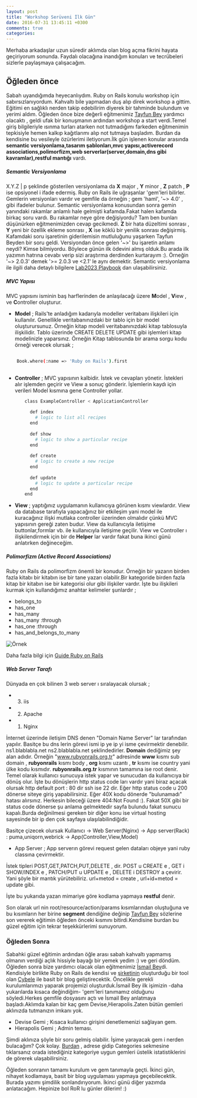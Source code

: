 ```yaml
---
layout: post
title: "Workshop Serüveni İlk Gün"
date: 2016-07-31 13:45:11 +0300
comments: true
categories: 
---
```

Merhaba arkadaşlar uzun süredir aklımda olan blog açma fikrini hayata geçiriyorum sonunda. Faydalı olacağına inandığım konuları ve tecrübeleri sizlerle paylaşmaya çalışacağım. 


## Öğleden önce

Sabah uyandığımda heyecanlıydım. Ruby on Rails konulu workshop için sabırsızlanıyordum. Kahvaltı bile yapmadan duş alıp direk workshop a gittim. Eğitimi en sağlıklı nerden takip edebilirim diyerek bir tahminde bulundum ve yerimi aldım. Öğleden önce bize değerli eğitmenimiz [Tayfun Bey](https://twitter.com/toziserikan?lang=tr) yardımcı olacaktı , geldi ufak bir konuşmanın ardından workshop a start verdi.Temel giriş bilgileriyle ısınma turları atarken not tutmadığımı farkeden eğitmenimin tepkisiyle hemen kalkıp kağıtlarımı alıp not tutmaya başladım. Burdan da kendisine bu vesileyle özürlerimi iletiyorum.İlk gün işlenen konular arasında **semantic versiyonlama,tasarım şablonları,mvc yapısı,activerecord associations,polimorfizm,web serverlar(server,domain,dns gibi kavramlar),restful mantığı** vardı.

##### Semantic Versiyonlama

X.Y.Z | p şeklinde gösterilen versiyonlama da **X** major , **Y** minor , **Z** patch , **P** ise opsiyonel i ifade edermiş. Ruby on Rails ile uğraşanlar 'gem'leri bilirler. Gemlerin versiyonları vardır ve gemfile da örneğin ; gem 'haml', '~> 4.0' , gibi ifadeler bulunur. Semantic versiyonlama konusundan sonra gemin yanındaki rakamlar anlamlı hale gelmişti kafamda.Fakat halen kafamda birkaç soru vardı. Bu rakamlar neye göre değişiyordu? Tam ben bunları düşünürken eğitmenimizden cevap gecikmedi. **Z** bir hata düzeltimi sonrası , **Y** yeni bir özellik ekleme sonrası , **X** ise köklü bir yenilik sonrası değişirmiş. Kafamdaki soru işaretinin giderilemisin mutluluğunu yaşarken Tayfun Beyden bir soru geldi. Versiyondan önce gelen '~>' bu işaretin anlamı neydi? Kimse bilmiyordu. Böylece günün ilk ödevini almış olduk.Bu arada ilk yazımın hatrına cevabı verip sizi araştırma derdinden kurtarayım :). Örneğin '~> 2.0.3' demek '>= 2.0.3 ve <2.1' le aynı demektir. Semantic versiyonlama ile ilgili daha detaylı bilgilere [Lab2023 Playbook](https://github.com/lab2023/playbook/blob/develop/development/cevik_proje_yonetimi.md) dan ulaşabilirsiniz.
  
##### MVC Yapısı

MVC yapısını isminin baş harflerinden de anlaşılacağı üzere **M**odel , **V**iew , ve **C**ontroller oluşturur.

 * **Model** ; Rails'te anladığım kadarıyla modeller veritabanı ilişkileri için kullanılır. Genellikle veritabanınızdaki bir tablo için bir model oluşturursunuz. Örneğin kitap modeli veritabanınızdaki kitap tablosuyla ilişkilidir. Tablo üzerinde CREATE DELETE UPDATE gibi işlemleri kitap modelinizle yaparsınız. Örneğin Kitap tablosunda bir arama sorgu kodu örneği verecek olursak ;
 
```sh
 
    Book.where(:name => 'Ruby on Rails').first
        
```
 
 * **Controller** ; MVC yapısının kalbidir. İstek ve cevapları yönetir. İstekleri alır işlemden geçirir ve View a sonuç gönderir. İşlemlerin kaydı için verileri Model kısmına gene Controller yollar.


```sh
       class ExampleController < ApplicationController
        
         def index
           # logic to list all recipes
         end
        
         def show
           # logic to show a particular recipe
         end
        
         def create
           # logic to create a new recipe
         end
        
         def update
           # logic to update a particular recipe
         end
       end
 ```
 * **View** ; yaptığınız uygulamanın kullanıcıya görünen kısmı viewlardır. View da database tarafıyla yapacağınız bir etkileşim yani model ile kuracağınız ilişki mutlaka controller üzerinden olmalıdır çünkü MVC yapısının gereği zaten budur. View da kullanıcıyla iletişime buttonlar,formlar vb. ile kullanıcıyla iletişime geçilir. View ve Controller ı  ilişkilendirmek için bir de **Helper** lar vardır fakat buna ikinci günü anlatırken değineceğim.

 
##### Polimorfizm (Active Record Associations)

Ruby on Rails da polimorfizm önemli bir konudur. Örneğin bir yazarın birden fazla kitabı bir kitabın ise bir tane yazarı olabilir.Bir kategoride birden fazla kitap bir kitabın ise bir kategorisi olur gibi ilişkiler vardır. İşte bu ilişkileri kurmak için kullandığımız anahtar kelimeler şunlardır ;

* belongs_to
* has_one
* has_many
* has_many :through
* has_one :through
* has_and_belongs_to_many

![Örnek](http://guides.rubyonrails.org/images/habtm.png)

Daha fazla bilgi için [Guide Ruby on Rails](http://guides.rubyonrails.org/association_basics.html)


##### Web Server Tarafı

Dünyada en çok bilinen 3 web server ı sıralayacak olursak ;

* 3) iis
* 2) Apache
* 1) Nginx

İnternet üzerinde iletişim DNS denen "Domain Name Server" lar tarafından yapılır. Basitçe bu dns lerin görevi ismi ip ye ip yi isme çevirmektir denebilir. ns1.blablabla.net ns2.blablabla.net şeklindedirler. **Domain** dediğimiz şey alan adıdır. Örneğin "www.rubyonrails.org.tr" adresinde **www** kısmı sub domain , **rubyonrails** kısmı body , **org** kısmı uzantı , **tr** kısmı ise country yani ülke kodu kısmıdır. **rubyonrails.org.tr** kısmının tamamına ise root denir. Temel olarak kullanıcı sunucuya istek yapar ve sunucudan da kullanıcıya bir dönüş olur. İşte bu dönüşlerin http status code ları vardır yani biraz açacak olursak http default port : 80 dir ssh ise 22 dir. Eğer http status code u 200 dönerse siteye giriş yapabilirsiniz. Eğer 40X kodu dönerde "bulunamadı" hatası alırsınız. Herkesin bileceği üzere 404:Not Found :). Fakat 50X gibi bir status code dönerse şu anlama gelmektedir sayfa bulundu fakat sunucu kapalı.Burda değinilmesi gereken bir diğer konu ise virtual hosting sayesinde bir ip den çok sayfaya ulaşılabilindiğidir.

Basitçe çizecek olursak Kullanıcı -> Web Server(Nginx) -> App server(Rack) : puma,uniqorn,webrick -> App(Controller,View,Model)

* App Server ; App serverın görevi request gelen dataları objeye yani ruby classına çevirmektir.

İstek tipleri POST,GET,PATCH,PUT,DELETE , dir. POST u CREATE e , GET i  SHOW/INDEX e , PATCH/PUT u UPDATE e , DELETE i DESTROY a çevirir. Yani şöyle bir mantık yürütebiliriz. url+metod = create , url+id+metod = update gibi.

İşte bu yukarıda yazan mimariye göre kodlama yapmaya **restful** denir.

Son olarak url nin root/resource/action/params kısımlarından oluştuğuna ve bu kısımların her birine **segment** dendiğine değinip [Tayfun Bey](https://twitter.com/toziserikan?lang=tr) sözlerine son vererek eğitimin öğleden önceki kısmını bitirdi.Kendisine burdan bu güzel eğitim için tekrar teşekkürlerimi sunuyorum.



### Öğleden Sonra

Sabahki güzel eğitimin ardından öğle arası sabah kahvaltı yapmamış olmanın verdiği açlık hissiyle bayağı bir yemek yedim :) ve geri döndüm. Öğleden sonra bize yardımcı olacak olan eğitmenimiz [İsmail Bey](https://twitter.com/isoakbudak?lang=tr)di. Kendisiyle birlikte Ruby on Rails de kendisi ve [şirketinin](https://www.lab2023.com) oluşturduğu bir tool olan [Cybele](https://github.com/lab2023/cybele) ile basit bir blog geliştirecektik. Öncelikle gerekli kurulumlarımızı yaparak projemizi oluşturduk.İsmail Bey ilk işimizin -daha yukarılarda kısaca değindiğim- 'gem'leri tanımamız olduğunu söyledi.Herkes gemfile dosyasını açtı ve İsmail Bey anlatmaya başladı.Aklımda kalan bir kaç gem Devise,Hierapolis.Zaten bütün gemleri aklınızda tutmanızın imkanı yok.

* Devise Gemi ; Kısaca kullanıcı girişini denetlemenizi sağlayan gem.
* Hierapolis Gemi ; Admin teması.

Şimdi aklınıza şöyle bir soru gelmiş olabilir. İşime yarayacak gem i nerden bulacağım? Çok kolay. [Burdan](https://www.ruby-toolbox.com/) , adrese gidip Categories sekmesine tıklarsanız orada istediğiniz kategoriye uygun gemleri üstelik istatistiklerini de görerek ulaşabilirsiniz.

Öğleden sonranın tamamı kurulum ve gem tanımayla geçti. İkinci gün, nihayet kodlamaya, basit bir blog uygulaması yapmaya geçebilecektik. Burada yazımı şimdilik sonlandırıyorum. İkinci günü diğer yazımda anlatacağım. Hepinize bol RoR lu günler dilerim! :)




 
 
 